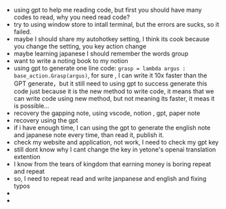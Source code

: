 - using gpt to help me reading code, but first you should have many codes to read, why you need read code?
- try to using window store to intall terminal, but the errors are sucks, so it failed.
- maybe I should share my autohotkey setting, I think its cook because you change the setting, you key action change
- maybe learning japanese I should remember the words group
- want to write a noting book to my notion
- using gpt to generate one line code: `grasp = lambda argus : base_action.Grasp(argus)`, for sure , I can write it 10x faster than the GPT generate，but it still need to using gpt to success generate this code just because it is the new method to write code, it means that we can write code using new method, but not meaning its faster, it meas it is possible...
- recovery the gapping note, using vscode, notion , gpt, paper note
- recovery using the gpt
- if i have enough time, I can using the gpt to generate the english note and japanese note every time, than read it, publish it.
- check my website and application, not work, I need to check my gpt key
- still dont know why I cant change the key in yetone's openai translation extention
- I know from the tears of kingdom that earning money is boring repeat and repeat
- so, I need to repeat read and write janpanese and english and fixing typos
- 
- 